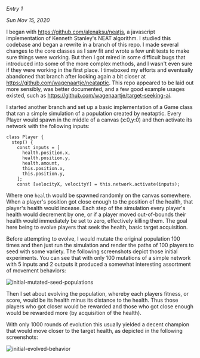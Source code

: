 
*Entry 1*

*Sun Nov 15, 2020*

I began with https://github.com/alenaksu/neatjs, a javascript implementation of Kenneth Stanley's
NEAT algorithm. I studied this codebase and began a rewrite in a branch of this repo. I made
several changes to the core classes as I saw fit and wrote a few unit tests to make sure things
were working. But then I got mired in some difficult bugs that introduced into some of the
more complex methods, and I wasn't even sure if they were working in the first place. I
timeboxed my efforts and eventually abandoned that branch after looking again a bit closer
at https://github.com/wagenaartje/neataptic. This repo appeared to be laid out more
sensibly, was better documented, and a few good example usages existed, such as
https://github.com/wagenaartje/target-seeking-ai.

I started another branch and set up a basic implementation of a Game class that ran a simple
 simulation of a population created by neataptic. Every Player would spawn in the middle of a
  canvas (x:0,y:0) and then activate its network with the following inputs:
  
```tsx
class Player {
  step() {
    const inputs = [
      health.position.x,
      health.position.y,
      health.amount,
      this.position.x,
      this.position.y,
    ];
    const [velocityX, velocityY] = this.network.activate(inputs);
```

Where one `health` would be spawned randomly on the canvas somewhere. When a player's position
 got close enough to the position of the health, that player's health would incease. Each step of
  the simulation every player's health would decrement by one, or if a player moved out-of-bounds
   their health would immediately be set to zero, effectively killing them. The goal here being
    to evolve players that seek the health, basic target acquisition.
    
Before attempting to evolve, I would mutate the original population 100 times and then just run
 the simulation and render the paths of 100 players to seed with some variety. The following
  screenshots depict those initial experiments. You can see that with only 100 mutations of a
   simple network with 5 inputs and 2 outputs it produced a somewhat interesting assortment of
    movement behaviors:
    
 ![initial-mutated-seed-populations](https://i.imgur.com/wk3j6jh.png)
    
 Then I set about evolving the population, whereby each players fitness, or score, would be its
  health minus its distance to the health. Thus those players who got closer would be rewarded
   and those who got close enough would be rewarded more (by acquisition of the health).
   
 With only 1000 rounds of evolution this usually yielded a decent champion that would move closer
  to the target health, as depicted in the following screenshots:
  
 ![initial-evolved-behavior](https://i.imgur.com/pRfafmG.png)
